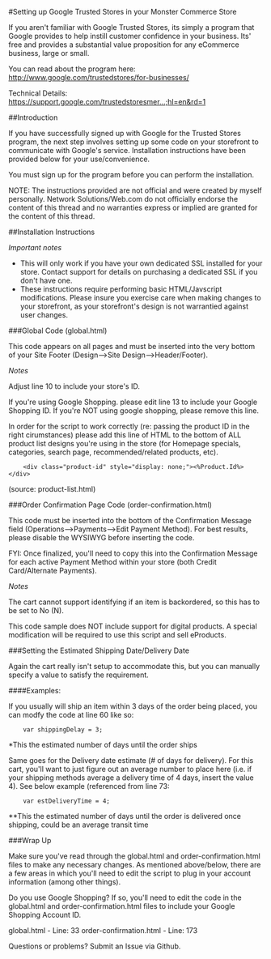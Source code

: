 #Setting up Google Trusted Stores in your Monster Commerce Store

If you aren't familiar with Google Trusted Stores, its simply a program that Google provides to help instill customer confidence in your business. Its' free and provides a substantial value proposition for any eCommerce business, large or small.

You can read about the program here: http://www.google.com/trustedstores/for-businesses/

Technical Details: https://support.google.com/trustedstoresmer...;hl=en&rd=1


##Introduction


If you have successfully signed up with Google for the Trusted Stores program, the next step involves setting up some code on your storefront to communicate with Google's service. Installation instructions have been provided below for your use/convenience.

You must sign up for the program before you can perform the installation. 

NOTE: The instructions provided are not official and were created by myself personally. Network Solutions/Web.com do not officially endorse the content of this thread and no warranties express or implied are granted for the content of this thread.

##Installation Instructions

*Important notes*

- This will only work if you have your own dedicated SSL installed for your store. Contact support for details on purchasing a dedicated SSL if you don't have one.
- These instructions require performing basic HTML/Javscript modifications. Please insure you exercise care when making changes to your storefront, as your storefront's design is not warrantied against user changes. 


###Global Code (global.html)

This code appears on all pages and must be inserted into the very bottom of your Site Footer (Design-->Site Design-->Header/Footer).

*Notes*

Adjust line 10 to include your store's ID.

If you're using Google Shopping. please edit line 13 to include your Google Shopping ID. If you're NOT using google shopping, please remove this line. 

In order for the script to work correctly (re: passing the product ID in the right cirumstances) please add this line of HTML to the bottom of ALL product list designs you're using in the store (for Homepage specials, categories, search page, recommended/related products, etc). 


````
    <div class="product-id" style="display: none;"><%Product.Id%></div>
````
(source: product-list.html)


###Order Confirmation Page Code (order-confirmation.html)

This code must be inserted into the bottom of the Confirmation Message field (Operations-->Payments-->Edit Payment Method). For best results, please disable the WYSIWYG before inserting the code.

FYI: Once finalized, you'll need to copy this into the Confirmation Message for each active Payment Method within your store (both Credit Card/Alternate Payments). 

*Notes*

The cart cannot support identifying if an item is backordered, so this has to be set to No (N).

This code sample does NOT include support for digital products. A special modification will be required to use this script and sell eProducts.


###Setting the Estimated Shipping Date/Delivery Date

Again the cart really isn't setup to accommodate this, but you can manually specify a value to satisfy the requirement.

####Examples: 

If you usually will ship an item within 3 days of the order being placed, you can modfy the code at line 60 like so:

```
    var shippingDelay = 3;
```

*This the estimated number of days until the order ships

Same goes for the Delivery date estimate (# of days for delivery). For this cart, you'll want to just figure out an average number to place here (i.e. if your shipping methods average a delivery time of 4 days, insert the value 4). See below example (referenced from line 73:

```
    var estDeliveryTime = 4;
```

**This the estimated number of days until the order is delivered once shipping, could be an average transit time



###Wrap Up

Make sure you've read through the global.html and order-confirmation.html files to make any necessary changes. As mentioned above/below, there are a few areas in which you'll need to edit the script to plug in your account information (among other things). 

Do you use Google Shopping? If so, you'll need to edit the code in the global.html and order-confirmation.html files to include your Google Shopping Account ID.

global.html - Line: 33
order-confirmation.html - Line: 173


Questions or problems? Submit an Issue via Github.
